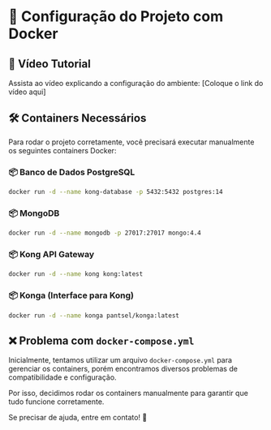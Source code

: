 # 🚀 Configuração do Projeto com Docker

## 📌 Vídeo Tutorial
Assista ao vídeo explicando a configuração do ambiente:
[Coloque o link do vídeo aqui]

## 🛠️ Containers Necessários
Para rodar o projeto corretamente, você precisará executar manualmente os seguintes containers Docker:

### 📦 Banco de Dados PostgreSQL
```bash
docker run -d --name kong-database -p 5432:5432 postgres:14
```

### 📦 MongoDB
```bash
docker run -d --name mongodb -p 27017:27017 mongo:4.4
```

### 📦 Kong API Gateway
```bash
docker run -d --name kong kong:latest
```

### 📦 Konga (Interface para Kong)
```bash
docker run -d --name konga pantsel/konga:latest
```

## ❌ Problema com `docker-compose.yml`
Inicialmente, tentamos utilizar um arquivo `docker-compose.yml` para gerenciar os containers, porém encontramos diversos problemas de compatibilidade e configuração.

Por isso, decidimos rodar os containers manualmente para garantir que tudo funcione corretamente.

Se precisar de ajuda, entre em contato! 🚀

